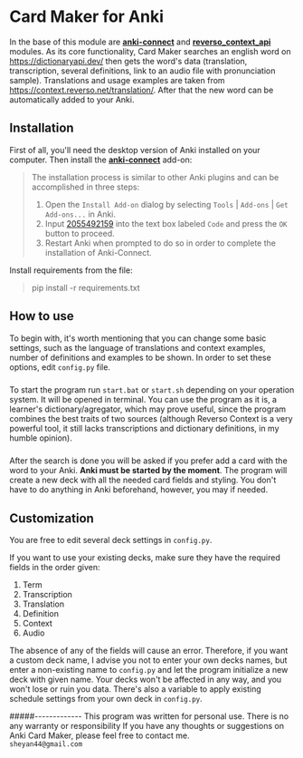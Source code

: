 # Card Maker for Anki
In the base of this module are [**anki-connect**](https://github.com/FooSoft/anki-connect) 
and [**reverso_context_api**](https://github.com/flagist0/reverso_context_api) modules. As its core functionality,
Card Maker searches an english word on https://dictionaryapi.dev/ then gets the word's data
(translation, transcription, several definitions, link to an audio file with pronunciation sample). Translations
and usage examples are taken from https://context.reverso.net/translation/. 
After that the new word can be automatically added to your Anki.
  
## Installation
First of all, you'll need the desktop version of Anki installed on your computer. 
Then install the [**anki-connect**](https://github.com/FooSoft/anki-connect) add-on:  
>The installation process is similar to other Anki plugins and can be accomplished in three steps:
>
>1.  Open the `Install Add-on` dialog by selecting `Tools` | `Add-ons` | `Get Add-ons...` in Anki.
>2.  Input [2055492159](https://ankiweb.net/shared/info/2055492159) into the text box labeled `Code` and press the `OK` button to proceed.
>3.  Restart Anki when prompted to do so in order to complete the installation of Anki-Connect.

Install requirements from the file:  
>pip install -r requirements.txt

## How to use 
To begin with, it's worth mentioning that you can change some basic settings, 
such as the language of translations and context examples, number of definitions and examples to be shown. 
In order to set these options, edit `config.py` file.  
#####
To start the program run `start.bat` or `start.sh` depending on your operation system. 
It will be opened in terminal.
You can use the program as it is, a learner's dictionary/agregator, which may prove useful, 
since the program combines the best traits of two sources 
(although Reverso Context is a very powerful tool, it still lacks transcriptions and dictionary definitions,
in my humble opinion).
#####
After the search is done you will be asked if you prefer add a card with the word to your Anki. 
**Anki must be started by the moment**.
The program will create a new deck with all the needed card fields and styling.
You don't have to do anything in Anki beforehand, however, you may if needed.
## Customization
You are free to edit several deck settings in `config.py`.  
  
If you want to use your existing decks, make sure they have the required fields in the order given:
1. Term
2. Transcription
3. Translation
4. Definition
5. Context
6. Audio

The absence of any of the fields will cause an error. Therefore, if you want a custom deck name, 
I advise you not to enter your own decks names, but enter
a non-existing name to `config.py` and let the program initialize a new deck with given name.
Your decks won't be affected in any way, and you won't lose or ruin you data.
There's also a variable to apply existing schedule settings from your own deck in `config.py`.

#####-------------
This program was written for personal use. There is no any warranty or responsibility 
If you have any thoughts or suggestions on Anki Card Maker, please feel free to contact me.  
`sheyan44@gmail.com`


